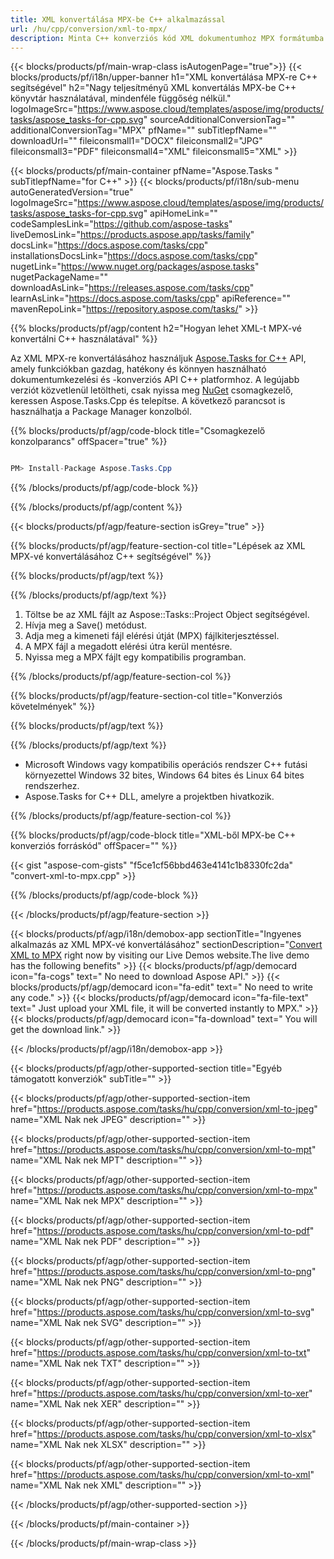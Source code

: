 ```yaml
---
title: XML konvertálása MPX-be C++ alkalmazással 
url: /hu/cpp/conversion/xml-to-mpx/ 
description: Minta C++ konverziós kód XML dokumentumhoz MPX formátumba. Használjon példakódot az XML-ből MPX-be történő kötegelt konvertálásához bármely C++ alkalmazáson belül.
---
```


{{< blocks/products/pf/main-wrap-class isAutogenPage="true">}}
{{< blocks/products/pf/i18n/upper-banner h1="XML konvertálása MPX-re C++ segítségével" h2="Nagy teljesítményű XML konvertálás MPX-be C++ könyvtár használatával, mindenféle függőség nélkül." logoImageSrc="https://www.aspose.cloud/templates/aspose/img/products/tasks/aspose_tasks-for-cpp.svg" sourceAdditionalConversionTag="" additionalConversionTag="MPX" pfName="" subTitlepfName="" downloadUrl="" fileiconsmall1="DOCX" fileiconsmall2="JPG" fileiconsmall3="PDF" fileiconsmall4="XML" fileiconsmall5="XML" >}}

{{< blocks/products/pf/main-container pfName="Aspose.Tasks " subTitlepfName="for C++" >}}
{{< blocks/products/pf/i18n/sub-menu autoGeneratedVersion="true" logoImageSrc="https://www.aspose.cloud/templates/aspose/img/products/tasks/aspose_tasks-for-cpp.svg" apiHomeLink="" codeSamplesLink="https://github.com/aspose-tasks" liveDemosLink="https://products.aspose.app/tasks/family" docsLink="https://docs.aspose.com/tasks/cpp" installationsDocsLink="https://docs.aspose.com/tasks/cpp" nugetLink="https://www.nuget.org/packages/aspose.tasks" nugetPackageName="" downloadAsLink="https://releases.aspose.com/tasks/cpp" learnAsLink="https://docs.aspose.com/tasks/cpp" apiReference="" mavenRepoLink="https://repository.aspose.com/tasks/" >}}

{{% blocks/products/pf/agp/content h2="Hogyan lehet XML-t MPX-vé konvertálni C++ használatával" %}}

 Az XML MPX-re konvertálásához használjuk
 [Aspose.Tasks for C++](https://products.aspose.com/tasks/cpp)
 API, amely funkciókban gazdag, hatékony és könnyen használható dokumentumkezelési és -konverziós API C++ platformhoz. A legújabb verziót közvetlenül letöltheti, csak nyissa meg
 [NuGet](https://www.nuget.org/packages/aspose.tasks)
 csomagkezelő, keressen
 Aspose.Tasks.Cpp
 és telepítse. A következő parancsot is használhatja a Package Manager konzolból.

{{% blocks/products/pf/agp/code-block title="Csomagkezelő konzolparancs" offSpacer="true" %}}

```cs

PM> Install-Package Aspose.Tasks.Cpp

```

{{% /blocks/products/pf/agp/code-block %}}

{{% /blocks/products/pf/agp/content %}}

{{< blocks/products/pf/agp/feature-section isGrey="true" >}}

{{% blocks/products/pf/agp/feature-section-col title="Lépések az XML MPX-vé konvertálásához C++ segítségével" %}}

{{% blocks/products/pf/agp/text %}}


{{% /blocks/products/pf/agp/text %}}

1. Töltse be az XML fájlt az Aspose::Tasks::Project Object segítségével.
1. Hívja meg a Save() metódust.
1. Adja meg a kimeneti fájl elérési útját (MPX) fájlkiterjesztéssel.
1. A MPX fájl a megadott elérési útra kerül mentésre.
1. Nyissa meg a MPX fájlt egy kompatibilis programban.

{{% /blocks/products/pf/agp/feature-section-col %}}

{{% blocks/products/pf/agp/feature-section-col title="Konverziós követelmények" %}}

{{% blocks/products/pf/agp/text %}}


{{% /blocks/products/pf/agp/text %}}

- Microsoft Windows vagy kompatibilis operációs rendszer C++ futási környezettel Windows 32 bites, Windows 64 bites és Linux 64 bites rendszerhez.
- Aspose.Tasks for C++ DLL, amelyre a projektben hivatkozik.

{{% /blocks/products/pf/agp/feature-section-col %}}

{{% blocks/products/pf/agp/code-block title="XML-ből MPX-be C++ konverziós forráskód" offSpacer="" %}}

{{< gist "aspose-com-gists" "f5ce1cf56bbd463e4141c1b8330fc2da" "convert-xml-to-mpx.cpp" >}}

{{% /blocks/products/pf/agp/code-block %}}

{{< /blocks/products/pf/agp/feature-section >}}

<!-- aboutfile Starts -->

{{< blocks/products/pf/agp/i18n/demobox-app sectionTitle="Ingyenes alkalmazás az XML MPX-vé konvertálásához" sectionDescription="[Convert XML to MPX](https://products.aspose.app/tasks/conversion/xml-to-mpx) right now by visiting our Live Demos website.The live demo has the following benefits" >}}
        {{< blocks/products/pf/agp/democard icon="fa-cogs" text=" No need to download Aspose API." >}}
        {{< blocks/products/pf/agp/democard icon="fa-edit" text=" No need to write any code." >}}
        {{< blocks/products/pf/agp/democard icon="fa-file-text" text=" Just upload your XML file, it will be converted instantly to MPX." >}}
        {{< blocks/products/pf/agp/democard icon="fa-download" text=" You will get the download link." >}}

{{< /blocks/products/pf/agp/i18n/demobox-app >}}

<!-- aboutfile Ends -->

{{< blocks/products/pf/agp/other-supported-section title="Egyéb támogatott konverziók" subTitle="" >}}

{{< blocks/products/pf/agp/other-supported-section-item href="https://products.aspose.com/tasks/hu/cpp/conversion/xml-to-jpeg" name="XML Nak nek JPEG" description="" >}}

{{< blocks/products/pf/agp/other-supported-section-item href="https://products.aspose.com/tasks/hu/cpp/conversion/xml-to-mpt" name="XML Nak nek MPT" description="" >}}

{{< blocks/products/pf/agp/other-supported-section-item href="https://products.aspose.com/tasks/hu/cpp/conversion/xml-to-mpx" name="XML Nak nek MPX" description="" >}}

{{< blocks/products/pf/agp/other-supported-section-item href="https://products.aspose.com/tasks/hu/cpp/conversion/xml-to-pdf" name="XML Nak nek PDF" description="" >}}

{{< blocks/products/pf/agp/other-supported-section-item href="https://products.aspose.com/tasks/hu/cpp/conversion/xml-to-png" name="XML Nak nek PNG" description="" >}}

{{< blocks/products/pf/agp/other-supported-section-item href="https://products.aspose.com/tasks/hu/cpp/conversion/xml-to-svg" name="XML Nak nek SVG" description="" >}}

{{< blocks/products/pf/agp/other-supported-section-item href="https://products.aspose.com/tasks/hu/cpp/conversion/xml-to-txt" name="XML Nak nek TXT" description="" >}}

{{< blocks/products/pf/agp/other-supported-section-item href="https://products.aspose.com/tasks/hu/cpp/conversion/xml-to-xer" name="XML Nak nek XER" description="" >}}

{{< blocks/products/pf/agp/other-supported-section-item href="https://products.aspose.com/tasks/hu/cpp/conversion/xml-to-xlsx" name="XML Nak nek XLSX" description="" >}}

{{< blocks/products/pf/agp/other-supported-section-item href="https://products.aspose.com/tasks/hu/cpp/conversion/xml-to-xml" name="XML Nak nek XML" description="" >}}



{{< /blocks/products/pf/agp/other-supported-section >}}

{{< /blocks/products/pf/main-container >}}
    
{{< /blocks/products/pf/main-wrap-class >}}